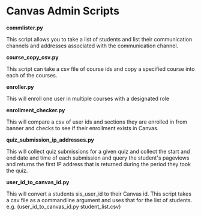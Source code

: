 Canvas Admin Scripts
====================

**commlister.py**

This script allows you to take a list of students and list their communication channels and addresses associated with the communication channel.


**course_copy_csv.py**

This script can take a csv file of course ids and copy a specified course into each of the courses.

**enroller.py**

This will enroll one user in multiple courses with a designated role

**enrollment_checker.py**

This will compare a csv of user ids and sections they are enrolled in from banner and checks to see if their enrollment exists
in Canvas.

**quiz_submission_ip_addresses.py**

This will collect quiz submissions for a given quiz and collect the start and end date and time of each submission and
query the student's pageviews and returns the first IP address that is returned during the period they took the quiz.

**user_id_to_canvas_id.py**

This will convert a students sis_user_id to their Canvas id. This script takes a csv file as a commandline argument 
and uses that for the list of students. e.g. (user_id_to_canvas_id.py student_list.csv)